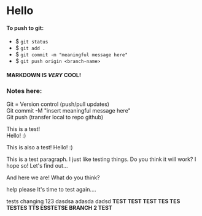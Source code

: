 # Hello
#### **To push to git:**
- $ `git status`
- $ `git add .`
- $ `git commit -m "meaningful message here"`
- $ `git push origin <branch-name>`

#### **MARKDOWN IS *VERY* COOL!**

### **Notes here:**
Git = Version control (push/pull updates) <br>
Git commit -M "insert meaningful message here" <br>
Git push (transfer local to repo github) <br>

This is a test! <br>
Hello! :)

This is also a test!
Hello! :)

<p>This is a test paragraph. I just like testing things. Do you think it will work? I hope so! Let's find out...<p> <p>And here we are! What do you think?<p>
help please
It's time to test again.... <br>

tests changing 123
dasdsa
adasda
dadsd
<b>
TEST TEST TEST TES TES TESTES TTS ESSTETSE <b>
BRANCH 2 TEST
